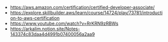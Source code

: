 - https://aws.amazon.com/certification/certified-developer-associate/
- https://explore.skillbuilder.aws/learn/course/14724/play/73781/introduction-to-aws-certification
- https://www.youtube.com/watch?v=RrKRN9zRBWs
- https://arkalim.notion.site/Notes-143374c83daa4d4991b07400056a2aa9